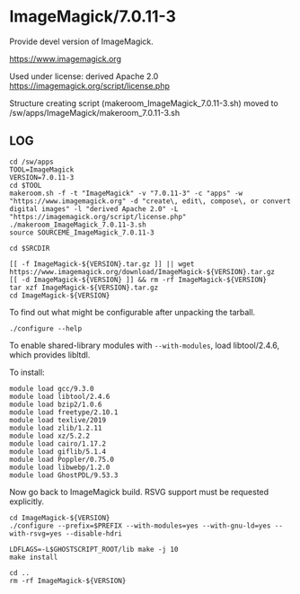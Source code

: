 ImageMagick/7.0.11-3
====================

Provide devel version of ImageMagick.

<https://www.imagemagick.org>

Used under license:
derived Apache 2.0
<https://imagemagick.org/script/license.php>

Structure creating script (makeroom_ImageMagick_7.0.11-3.sh) moved to /sw/apps/ImageMagick/makeroom_7.0.11-3.sh

LOG
---

    cd /sw/apps
    TOOL=ImageMagick
    VERSION=7.0.11-3
    cd $TOOL
    makeroom.sh -f -t "ImageMagick" -v "7.0.11-3" -c "apps" -w "https://www.imagemagick.org" -d "create\, edit\, compose\, or convert digital images" -l "derived Apache 2.0" -L "https://imagemagick.org/script/license.php"
    ./makeroom_ImageMagick_7.0.11-3.sh
    source SOURCEME_ImageMagick_7.0.11-3

    cd $SRCDIR

    [[ -f ImageMagick-${VERSION}.tar.gz ]] || wget https://www.imagemagick.org/download/ImageMagick-${VERSION}.tar.gz
    [[ -d ImageMagick-${VERSION} ]] && rm -rf ImageMagick-${VERSION}
    tar xzf ImageMagick-${VERSION}.tar.gz 
    cd ImageMagick-${VERSION}

To find out what might be configurable after unpacking the tarball.

    ./configure --help

To enable shared-library modules with `--with-modules`, load libtool/2.4.6, which provides libltdl.


To install:

    module load gcc/9.3.0
    module load libtool/2.4.6
    module load bzip2/1.0.6
    module load freetype/2.10.1
    module load texlive/2019
    module load zlib/1.2.11
    module load xz/5.2.2
    module load cairo/1.17.2
    module load giflib/5.1.4
    module load Poppler/0.75.0
    module load libwebp/1.2.0
    module load GhostPDL/9.53.3

Now go back to ImageMagick build.  RSVG support must be requested explicitly.

    cd ImageMagick-${VERSION}
    ./configure --prefix=$PREFIX --with-modules=yes --with-gnu-ld=yes --with-rsvg=yes --disable-hdri

    LDFLAGS=-L$GHOSTSCRIPT_ROOT/lib make -j 10
    make install

    cd ..
    rm -rf ImageMagick-${VERSION}

